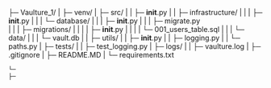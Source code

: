 ├─ Vaulture_1/
|    ├─ venv/
|    ├─ src/
|    |    ├─ __init__.py
|    |    ├─ infrastructure/
|    |    |    ├─ __init__.py
|    |    |    └─ database/
|    |    |           ├─ __init__.py
|    |    |           ├─ migrate.py  
|    |    |           ├─ migrations/
|    |    |           |     ├─ __init__.py
|    |    |           |     └─ 001_users_table.sql
|    |    |           └─ data/
|    |    |                 └─ vault.db
|    |    ├─ utils/
|    |          ├─ __init__.py
|    |          ├─ logging.py
|    |          └─ paths.py
|    ├─ tests/
|    |     ├─ test_logging.py
|    ├─ logs/
|    |     ├─ vaulture.log
|    ├─ .gitignore
|    ├─ README.MD
|    └─ requirements.txt





    └─
    ├─ 